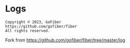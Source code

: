 # Logs

    Copyright © 2023, GoFiber
    https://github.com/gofiber/fiber
    All rights reserved.

Fork from https://github.com/gofiber/fiber/tree/master/log
